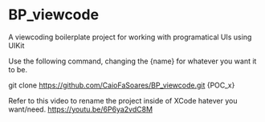 # BP_viewcode
A viewcoding boilerplate project for working with programatical UIs using UIKit

Use the following command, changing the {name} for whatever you want it to be.

git clone https://github.com/CaioFaSoares/BP_viewcode.git {POC_x}

Refer to this video to rename the project inside of XCode hatever you want/need.
https://youtu.be/6P6ya2vdC8M
